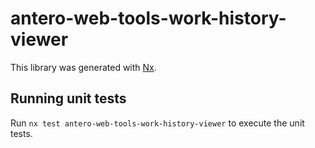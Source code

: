 # antero-web-tools-work-history-viewer

This library was generated with [Nx](https://nx.dev).

## Running unit tests

Run `nx test antero-web-tools-work-history-viewer` to execute the unit tests.
